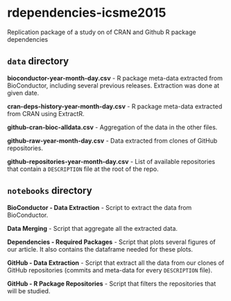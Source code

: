 # rdependencies-icsme2015
Replication package of a study on of CRAN and Github R package dependencies 

## `data` directory

**bioconductor-year-month-day.csv** - R package meta-data extracted from BioConductor, including several previous releases. Extraction was done at given date. 

**cran-deps-history-year-month-day.csv** - R package meta-data extracted from CRAN using ExtractR. 

**github-cran-bioc-alldata.csv** - Aggregation of the data in the other files. 

**github-raw-year-month-day.csv** - Data extracted from clones of GitHub repositories.

**github-repositories-year-month-day.csv** - List of available repositories that contain a `DESCRIPTION` file at the root of the repo.


## `notebooks` directory

**BioConductor - Data Extraction** - Script to extract the data from BioConductor.

**Data Merging** - Script that aggregate all the extracted data. 

**Dependencies - Required Packages** - Script that plots several figures of our article. It also contains the dataframe needed for these plots. 

**GitHub - Data Extraction** - Script that extract all the data from our clones of GitHub repositories (commits and meta-data for every `DESCRIPTION` file). 

**GitHub - R Package Repositories** - Script that filters the repositories that will be studied.